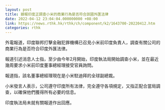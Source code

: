 ```yaml
---
layout: post
title: 據報印度正調查小米的商業行為是否符合該國外匯法律
date: 2022-04-12 23:04:04.000000000 +08:00
link: https://news.rthk.hk/rthk/ch/component/k2/1643700-20220412.htm
categories: rthk
---
```


外電報道，印度聯邦打擊金融犯罪機構已召見小米前印度負責人，調查有關公司的商業行為是否符合印度外匯法律。

報道引述消息人士指，至少由今年2月開始，印度執法局開始調查小米，並在最近幾周要求小米前印度董事總經理接受官員詢問。

報道指，該名董事總經理現在是小米駐迪拜的全球副總裁。

小米發言人表示，公司遵守印度所有法律，完全遵守各項規定，又指正配合當局調查，以確保他們獲得所有必要的信息。

印度執法局未就有關報道作出回應。
